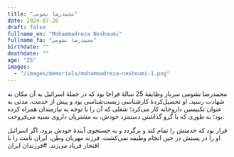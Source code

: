 ```yaml
---
title: "محمدرضا نشومی"
date: 2024-07-26
draft: false
fullname_en: "Mohammadreza Neshoumi"
fullname_fa: "محمدرضا نشومی"
birthdate: ""
deathdate: ""
age: "25"
images:
  - "/images/memorials/mohammadreza-neshoumi-1.png"
---
```


محمدرضا نشومی سرباز وظایقۀ 25 سالۀ فراجا بود که در حملۀ اسرائیل به آن مکان به شهادت رسید. او تحصیل‌کردۀ کارشناسی زیست‌شناسی بود و پیش از خدمت، مدتی به عنوان تکنیسین داروخانه کار می‌کرد؛ شغلی که آن را با توجه به نیازمندان همراه کرده بود؛ به طوری که با گرو گذاشتن دستمزد خودش، به مشتریان داروی نسیه می‌فروخت.    

  قرار بود که خدمتش را تمام کند و برگردد و به جستجوی آیندۀ خودش برود، اگر اسرائیل او را در پستش در حین انجام وظیفه نمی‌کشت. 
فرزند مهربان وطن، ایران نامت را با افتخار فریاد می‌زند. 
#فرزندان ایران